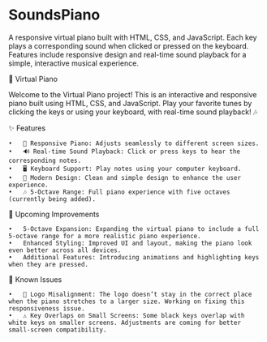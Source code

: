 # SoundsPiano
A responsive virtual piano built with HTML, CSS, and JavaScript. Each key plays a corresponding sound when clicked or pressed on the keyboard. Features include responsive design and real-time sound playback for a simple, interactive musical experience.


🎹 Virtual Piano

Welcome to the Virtual Piano project! This is an interactive and responsive piano built using HTML, CSS, and JavaScript. Play your favorite tunes by clicking the keys or using your keyboard, with real-time sound playback! 🎶

✨ Features

	•	🎵 Responsive Piano: Adjusts seamlessly to different screen sizes.
	•	🔊 Real-time Sound Playback: Click or press keys to hear the corresponding notes.
	•	🖥️ Keyboard Support: Play notes using your computer keyboard.
	•	🎨 Modern Design: Clean and simple design to enhance the user experience.
	•	🎶 5-Octave Range: Full piano experience with five octaves (currently being added).

🚀 Upcoming Improvements

	•	5-Octave Expansion: Expanding the virtual piano to include a full 5-octave range for a more realistic piano experience.
	•	Enhanced Styling: Improved UI and layout, making the piano look even better across all devices.
	•	Additional Features: Introducing animations and highlighting keys when they are pressed.

🐞 Known Issues

	•	📐 Logo Misalignment: The logo doesn’t stay in the correct place when the piano stretches to a larger size. Working on fixing this responsiveness issue.
	•	⚠️ Key Overlaps on Small Screens: Some black keys overlap with white keys on smaller screens. Adjustments are coming for better small-screen compatibility.
